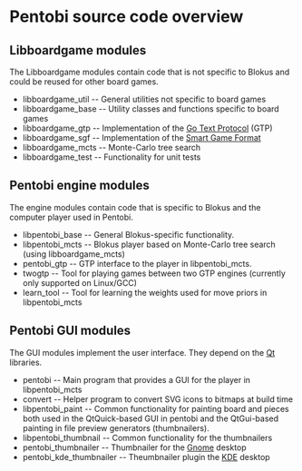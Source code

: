 Pentobi source code overview
============================

Libboardgame modules
--------------------

The Libboardgame modules contain code that is not specific to Blokus and
could be reused for other board games.

* libboardgame_util --
  General utilities not specific to board games
* libboardgame_base --
  Utility classes and functions specific to board games
* libboardgame_gtp --
  Implementation of the
  [Go Text Protocol](https://en.wikipedia.org/wiki/Go_Text_Protocol)
  (GTP)
* libboardgame_sgf --
  Implementation of the
  [Smart Game Format](https://en.wikipedia.org/wiki/Smart_Game_Format)
* libboardgame_mcts --
  Monte-Carlo tree search
* libboardgame_test --
  Functionality for unit tests

Pentobi engine modules
----------------------

The engine modules contain code that is specific to Blokus and the
computer player used in Pentobi.

* libpentobi_base --
  General Blokus-specific functionality.
* libpentobi_mcts --
  Blokus player based on Monte-Carlo tree search (using
  libboardgame_mcts)
* pentobi_gtp --
  GTP interface to the player in libpentobi_mcts.
* twogtp --
  Tool for playing games between two GTP engines (currently only
  supported on Linux/GCC)
* learn_tool --
  Tool for learning the weights used for move priors in libpentobi_mcts

Pentobi GUI modules
-------------------

The GUI modules implement the user interface. They depend on the
[Qt](https://www.qt.io/) libraries.

* pentobi --
  Main program that provides a GUI for the player in libpentobi_mcts
* convert --
  Helper program to convert SVG icons to bitmaps at build time
* libpentobi_paint --
  Common functionality for painting board and pieces both used in the
  QtQuick-based GUI in pentobi and the QtGui-based painting in file
  preview generators (thumbnailers).
* libpentobi_thumbnail --
  Common functionality for the thumbnailers
* pentobi_thumbnailer --
  Thumbnailer for the [Gnome](http://www.gnome.org) desktop
* pentobi_kde_thumbnailer --
  Theumbnailer plugin the [KDE](http://www.kde.org) desktop
